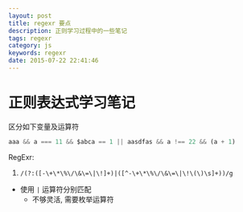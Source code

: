 ```yaml
---
layout: post
title: regexr 要点
description: 正则学习过程中的一些笔记
tags: regexr
category: js
keywords: regexr
date: 2015-07-22 22:41:46
---
```


正则表达式学习笔记
===============

区分如下变量及运算符
```js
aaa && a === 11 && $abca == 1 || aasdfas && a !== 22 && (a + 1)
```
RegExr:

1. `/(?:([-\+\*\%\/\&\=\|\!]+)|([^-\+\*\%\/\&\=\|\!\(\)\s]+))/g`
  * 使用 `|` 运算符分别匹配
    * 不够灵活, 需要枚举运算符 
